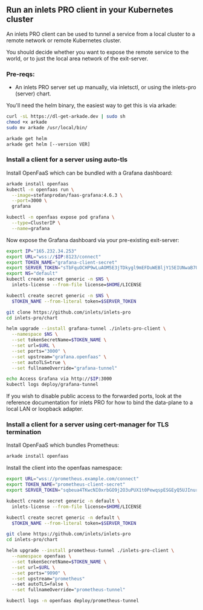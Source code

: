 ## Run an inlets PRO client in your Kubernetes cluster

An inlets PRO client can be used to tunnel a service from a local cluster to a remote network or remote Kubernetes cluster.

You should decide whether you want to expose the remote service to the world, or to just the local area network of the exit-server.

### Pre-reqs:

* An inlets PRO server set up manually, via inletsctl, or using the inlets-pro (server) chart.

You'll need the helm binary, the easiest way to get this is via arkade:

```bash
curl -sL https://dl-get-arkade.dev | sudo sh
chmod +x arkade
sudo mv arkade /usr/local/bin/

arkade get helm
arkade get helm [--version VER]
```

### Install a client for a server using auto-tls

Install OpenFaaS which can be bundled with a Grafana dashboard:

```bash
arkade install openfaas
kubectl -n openfaas run \
  --image=stefanprodan/faas-grafana:4.6.3 \
  --port=3000 \
  grafana

kubectl -n openfaas expose pod grafana \
  --type=ClusterIP \
  --name=grafana
```

Now expose the Grafana dashboard via your pre-existing exit-server:

```bash
export IP="165.232.34.253"
export URL="wss://$IP:8123/connect"
export TOKEN_NAME="grafana-client-secret"
export SERVER_TOKEN="sTbFquOCHP9wLuAOM5E3jTDkygl9mEFDuWEBljY15EIUNwaB7UtVjOv0h9dGEA3L"
export NS="default"
kubectl create secret generic -n $NS \
  inlets-license --from-file license=$HOME/LICENSE

kubectl create secret generic -n $NS \
  $TOKEN_NAME --from-literal token=$SERVER_TOKEN

git clone https://github.com/inlets/inlets-pro
cd inlets-pro/chart

helm upgrade --install grafana-tunnel ./inlets-pro-client \
  --namespace $NS \
  --set tokenSecretName=$TOKEN_NAME \
  --set url=$URL \
  --set ports="3000" \
  --set upstream="grafana.openfaas" \
  --set autoTLS=true \
  --set fullnameOverride="grafana-tunnel"

echo Access Grafana via http://$IP:3000
kubectl logs deploy/grafana-tunnel
```

If you wish to disable public access to the forwarded ports, look at the reference documentation for inlets PRO for how to bind the data-plane to a local LAN or loopback adapter.

### Install a client for a server using cert-manager for TLS termination

Install OpenFaaS which bundles Prometheus:

```bash
arkade install openfaas
```

Install the client into the openfaas namespace:

```bash
export URL="wss://prometheus.example.com/connect"
export TOKEN_NAME="prometheus-client-secret"
export SERVER_TOKEN="sqbeua4TKwcNI0xrbGO9j2O3uPUX1t0PewqspESGEyQ5UJInurmzhwoZ"

kubectl create secret generic -n default \
  inlets-license --from-file license=$HOME/LICENSE

kubectl create secret generic -n default \
  $TOKEN_NAME --from-literal token=$SERVER_TOKEN

git clone https://github.com/inlets/inlets-pro
cd inlets-pro/chart

helm upgrade --install prometheus-tunnel ./inlets-pro-client \
  --namespace openfaas \
  --set tokenSecretName=$TOKEN_NAME \
  --set url=$URL \
  --set ports="9090" \
  --set upstream="prometheus"
  --set autoTLS=false \
  --set fullnameOverride="prometheus-tunnel"

kubectl logs -n openfaas deploy/prometheus-tunnel
```

